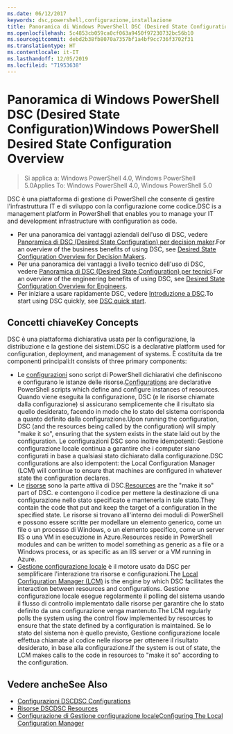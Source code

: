 ```yaml
---
ms.date: 06/12/2017
keywords: dsc,powershell,configurazione,installazione
title: Panoramica di Windows PowerShell DSC (Desired State Configuration)
ms.openlocfilehash: 5c4853cb059ca0cf063a9450f97230732bc56b10
ms.sourcegitcommit: debd2b38fb8070a7357bf1a4bf9cc736f3702f31
ms.translationtype: HT
ms.contentlocale: it-IT
ms.lasthandoff: 12/05/2019
ms.locfileid: "71953638"
---
```

# <a name="windows-powershell-desired-state-configuration-overview"></a><span data-ttu-id="08821-103">Panoramica di Windows PowerShell DSC (Desired State Configuration)</span><span class="sxs-lookup"><span data-stu-id="08821-103">Windows PowerShell Desired State Configuration Overview</span></span>

> <span data-ttu-id="08821-104">Si applica a: Windows PowerShell 4.0, Windows PowerShell 5.0</span><span class="sxs-lookup"><span data-stu-id="08821-104">Applies To: Windows PowerShell 4.0, Windows PowerShell 5.0</span></span>

<span data-ttu-id="08821-105">DSC è una piattaforma di gestione di PowerShell che consente di gestire l'infrastruttura IT e di sviluppo con la configurazione come codice.</span><span class="sxs-lookup"><span data-stu-id="08821-105">DSC is a management platform in PowerShell that enables you to manage your IT and development infrastructure with configuration as code.</span></span>

- <span data-ttu-id="08821-106">Per una panoramica dei vantaggi aziendali dell'uso di DSC, vedere [Panoramica di DSC (Desired State Configuration) per decision maker](decisionMaker.md).</span><span class="sxs-lookup"><span data-stu-id="08821-106">For an overview of the business benefits of using DSC, see [Desired State Configuration Overview for Decision Makers](decisionMaker.md).</span></span>
- <span data-ttu-id="08821-107">Per una panoramica dei vantaggi a livello tecnico dell'uso di DSC, vedere [Panoramica di DSC (Desired State Configuration) per tecnici](DscForEngineers.md).</span><span class="sxs-lookup"><span data-stu-id="08821-107">For an overview of the engineering benefits of using DSC, see [Desired State Configuration Overview for Engineers](DscForEngineers.md).</span></span>
- <span data-ttu-id="08821-108">Per iniziare a usare rapidamente DSC, vedere [Introduzione a DSC](../quickstarts/website-quickstart.md).</span><span class="sxs-lookup"><span data-stu-id="08821-108">To start using DSC quickly, see [DSC quick start](../quickstarts/website-quickstart.md).</span></span>

## <a name="key-concepts"></a><span data-ttu-id="08821-109">Concetti chiave</span><span class="sxs-lookup"><span data-stu-id="08821-109">Key Concepts</span></span>

<span data-ttu-id="08821-110">DSC è una piattaforma dichiarativa usata per la configurazione, la distribuzione e la gestione dei sistemi.</span><span class="sxs-lookup"><span data-stu-id="08821-110">DSC is a declarative platform used for configuration, deployment, and management of systems.</span></span> <span data-ttu-id="08821-111">È costituita da tre componenti principali:</span><span class="sxs-lookup"><span data-stu-id="08821-111">It consists of three primary components:</span></span>

- <span data-ttu-id="08821-112">Le [configurazioni](../configurations/configurations.md) sono script di PowerShell dichiarativi che definiscono e configurano le istanze delle risorse.</span><span class="sxs-lookup"><span data-stu-id="08821-112">[Configurations](../configurations/configurations.md) are declarative PowerShell scripts which define and configure instances of resources.</span></span>
    <span data-ttu-id="08821-113">Quando viene eseguita la configurazione, DSC (e le risorse chiamate dalla configurazione) si assicurano semplicemente che il risultato sia quello desiderato, facendo in modo che lo stato del sistema corrisponda a quanto definito dalla configurazione.</span><span class="sxs-lookup"><span data-stu-id="08821-113">Upon running the configuration, DSC (and the resources being called by the configuration) will simply "make it so", ensuring that the system exists in the state laid out by the configuration.</span></span>
    <span data-ttu-id="08821-114">Le configurazioni DSC sono inoltre idempotenti: Gestione configurazione locale continua a garantire che i computer siano configurati in base a qualsiasi stato dichiarato dalla configurazione.</span><span class="sxs-lookup"><span data-stu-id="08821-114">DSC configurations are also idempotent: the Local Configuration Manager (LCM) will continue to ensure that machines are configured in whatever state the configuration declares.</span></span>
- <span data-ttu-id="08821-115">Le [risorse](../resources/resources.md) sono la parte attiva di DSC.</span><span class="sxs-lookup"><span data-stu-id="08821-115">[Resources](../resources/resources.md) are the "make it so" part of DSC.</span></span> <span data-ttu-id="08821-116">e contengono il codice per mettere la destinazione di una configurazione nello stato specificato e mantenerla in tale stato.</span><span class="sxs-lookup"><span data-stu-id="08821-116">They contain the code that put and keep the target of a configuration in the specified state.</span></span>
    <span data-ttu-id="08821-117">Le risorse si trovano all'interno dei moduli di PowerShell e possono essere scritte per modellare un elemento generico, come un file o un processo di Windows, o un elemento specifico, come un server IIS o una VM in esecuzione in Azure.</span><span class="sxs-lookup"><span data-stu-id="08821-117">Resources reside in PowerShell modules and can be written to model something as generic as a file or a Windows process, or as specific as an IIS server or a VM running in Azure.</span></span>
- <span data-ttu-id="08821-118">[Gestione configurazione locale](../managing-nodes/metaConfig.md) è il motore usato da DSC per semplificare l'interazione tra risorse e configurazioni.</span><span class="sxs-lookup"><span data-stu-id="08821-118">The [Local Configuration Manager (LCM)](../managing-nodes/metaConfig.md) is the engine by which DSC facilitates the interaction between resources and configurations.</span></span>
    <span data-ttu-id="08821-119">Gestione configurazione locale esegue regolarmente il polling del sistema usando il flusso di controllo implementato dalle risorse per garantire che lo stato definito da una configurazione venga mantenuto.</span><span class="sxs-lookup"><span data-stu-id="08821-119">The LCM regularly polls the system using the control flow implemented by resources to ensure that the state defined by a configuration is maintained.</span></span>
    <span data-ttu-id="08821-120">Se lo stato del sistema non è quello previsto, Gestione configurazione locale effettua chiamate al codice nelle risorse per ottenere il risultato desiderato, in base alla configurazione.</span><span class="sxs-lookup"><span data-stu-id="08821-120">If the system is out of state, the LCM makes calls to the code in resources to "make it so" according to the configuration.</span></span>

## <a name="see-also"></a><span data-ttu-id="08821-121">Vedere anche</span><span class="sxs-lookup"><span data-stu-id="08821-121">See Also</span></span>

- [<span data-ttu-id="08821-122">Configurazioni DSC</span><span class="sxs-lookup"><span data-stu-id="08821-122">DSC Configurations</span></span>](../configurations/configurations.md)
- [<span data-ttu-id="08821-123">Risorse DSC</span><span class="sxs-lookup"><span data-stu-id="08821-123">DSC Resources</span></span>](../resources/resources.md)
- [<span data-ttu-id="08821-124">Configurazione di Gestione configurazione locale</span><span class="sxs-lookup"><span data-stu-id="08821-124">Configuring The Local Configuration Manager</span></span>](../managing-nodes/metaConfig.md)
